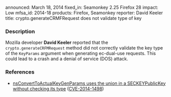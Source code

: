 announced: March 18, 2014
fixed_in: Seamonkey 2.25
          Firefox 28
impact: Low
mfsa_id: 2014-18
products: Firefox, Seamonkey
reporter: David Keeler
title: crypto.generateCRMFRequest does not validate type of key

<h3>Description</h3>

<p>Mozilla developer <strong>David Keeler</strong> reported that the <code>crypto.generateCRFMRequest</code> method did not correctly validate the key type of the <code>KeyParams</code> argument when generating ec-dual-use requests. This could lead to a crash and a denial of service (DOS) attack.
</p>

<h3>References</h3>

<ul>
  <li><a href="https://bugzilla.mozilla.org/show_bug.cgi?id=935618">
       nsConvertToActualKeyGenParams uses the union in a SECKEYPublicKey without
checking its type</a> (<a href="http://cve.mitre.org/cgi-bin/cvename.cgi?name=CVE-2014-1498" class="ex-ref">CVE-2014-1498</a>)</li>
</ul>



